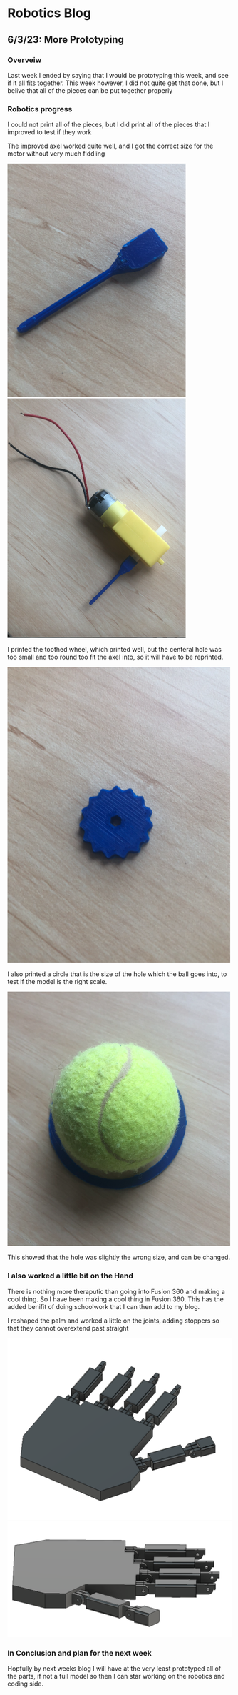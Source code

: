 # Robotics Blog 

## 6/3/23: More Prototyping

### Overveiw

Last week I ended by saying that I would be prototyping this week, and see if it all fits together. This week however, I did not quite get that done, but I belive that all of the pieces can be put together properly

### Robotics progress


I could not print all of the pieces, but I did print all of the pieces that I improved to test if they work

The improved axel worked quite well, and I got the correct size for the motor without very much fiddling

<img src="../Images/Improved Axle copy.png" width=400px alt="Images/Axel.png">

<img src="../Images/Improved Axel Fit.png" width=400px alt="Images/Axel.png">


I printed the toothed wheel, which printed well, but the centeral hole was too small and too round too fit the axel into, so it will have to be reprinted.

<img src="../Images/Improved Wheel Prototype.png" width=500px alt="Images/Wobbly wheel.png">


I also printed a circle that is the size of the hole which the ball goes into, to test if the model is the right scale.

<img src="../Images/Prototype Ball.png" width=500px alt="Images/Hat.png">

This showed that the hole was slightly the wrong size, and can be changed.

### I also worked a little bit on the Hand

There is nothing more theraputic than going into Fusion 360 and making a cool thing. So I have been making a cool thing in Fusion 360. This has the added benifit of doing schoolwork that I can then add to my blog.

I reshaped the palm and worked a little on the joints, adding stoppers so that they cannot overextend past straight

<img src="../Images/Robotic Hand Progress 1.png" width=600px alt="Images/Hand1.png">
<img src="../Images/Robotic Hand Progress 2.png" width=600px alt="Images/Hand2.png">


### In Conclusion and plan for the next week

Hopfully by next weeks blog I will have at the very least prototyped all of the parts, if not a full model so then I can star working on the robotics and coding side.


